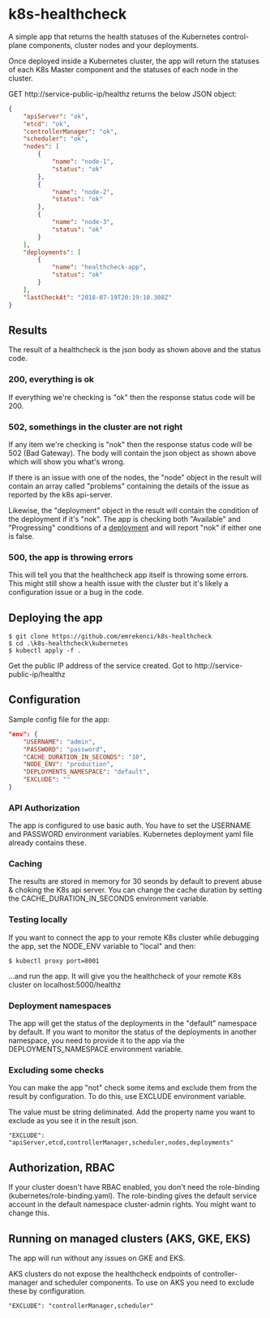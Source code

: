 # k8s-healthcheck
A simple app that returns the health statuses of the Kubernetes control-plane components, cluster nodes and your deployments.

Once deployed inside a Kubernetes cluster, the app will return the statuses of each K8s Master component and the statuses of each node in the cluster.

GET http://service-public-ip/healthz returns the below JSON object:

```json
{
    "apiServer": "ok",
    "etcd": "ok",
    "controllerManager": "ok",
    "scheduler": "ok",
    "nodes": [
        {
            "name": "node-1",
            "status": "ok"
        },
        {
            "name": "node-2",
            "status": "ok"
        },
        {
            "name": "node-3",
            "status": "ok"
        }
    ],
    "deployments": [
        {
            "name": "healthcheck-app",
            "status": "ok"
        }
    ],
    "lastCheckAt": "2018-07-19T20:19:10.308Z"
}
```
## Results

The result of a healthcheck is the json body as shown above and the status code.

### 200, everything is ok

If everything we're checking is "ok" then the response status code will be 200.

### 502, somethings in the cluster are not right

If any item we're checking is "nok" then the response status code will be 502 (Bad Gateway). The body will contain the json object as shown above which will show you what's wrong.

If there is an issue with one of the nodes, the "node" object in the result will contain an array called "problems" containing the details of the issue as reported by the k8s api-server.

Likewise, the "deployment" object in the result will contain the condition of the deployment if it's "nok". The app is checking both "Available" and "Progressing" conditions of a [deployment](https://kubernetes.io/docs/concepts/workloads/controllers/deployment/) and will report "nok" if either one is false.

### 500, the app is throwing errors

This will tell you that the healthcheck app itself is throwing some errors. This might still show a health issue with the cluster but it's likely a configuration issue or a bug in the code.

## Deploying the app

```
$ git clone https://github.com/emrekenci/k8s-healthcheck
$ cd .\k8s-healthcheck\kubernetes
$ kubectl apply -f .
```

Get the public IP address of the service created. Got to http://service-public-ip/healthz

## Configuration

Sample config file for the app:

``` json
"env": {
    "USERNAME": "admin",
    "PASSWORD": "password",
    "CACHE_DURATION_IN_SECONDS": "10",
    "NODE_ENV": "production",
    "DEPLOYMENTS_NAMESPACE": "default",
    "EXCLUDE": ""
}
```

### API Authorization

The app is configured to use basic auth. You have to set the USERNAME and PASSWORD environment variables. Kubernetes deployment yaml file already contains these.

### Caching

The results are stored in memory for 30 seonds by default to prevent abuse & choking the K8s api server. You can change the cache duration by setting the CACHE_DURATION_IN_SECONDS environment variable.

### Testing locally

If you want to connect the app to your remote K8s cluster while debugging the app, set the NODE_ENV variable to "local" and then: 

```
$ kubectl proxy port=8001
```

...and run the app. It will give you the healthcheck of your remote K8s cluster on localhost:5000/healthz

### Deployment namespaces

The app will get the status of the deployments in the "default" namespace by default. If you want to monitor the status of the deployments in another namespace, you need to provide it to the app via the DEPLOYMENTS_NAMESPACE environment variable.

### Excluding some checks

You can make the app "not" check some items and exclude them from the result by configuration. To do this, use EXCLUDE environment variable.

The value must be string deliminated. Add the property name you want to exclude as you see it in the result json.

```
"EXCLUDE": "apiServer,etcd,controllerManager,scheduler,nodes,deployments"
```

## Authorization, RBAC

If your cluster doesn't have RBAC enabled, you don't need the role-binding (kubernetes/role-binding.yaml). The role-binding gives the default service account in the default namespace cluster-admin rights. You might want to change this.

## Running on managed clusters (AKS, GKE, EKS)

The app will run without any issues on GKE and EKS.

AKS clusters do not expose the healthcheck endpoints of controller-manager and scheduler components. To use on AKS you need to exclude these by configuration.

```
"EXCLUDE": "controllerManager,scheduler"
```


